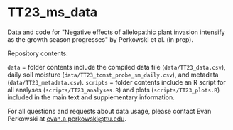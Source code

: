 # TT23_ms_data
Data and code for "Negative effects of allelopathic plant invasion intensify as the growth season progresses" by Perkowski et al. (in prep).

Repository contents:

`data` = folder contents include the compiled data file (`data/TT23_data.csv`), daily soil moisture (`data/TT23_tomst_probe_sm_daily.csv`), and metadata (`data/TT23_metadata.csv`).
`scripts` = folder contents include an R script for all analyses (`scripts/TT23_analyses.R`) and plots (`scripts/TT23_plots.R`) included in the main text and supplementary information.

For all questions and requests about data usage, please contact Evan Perkowski at [evan.a.perkowski@ttu.edu](mailto:evan.a.perkowski@ttu.edu).
